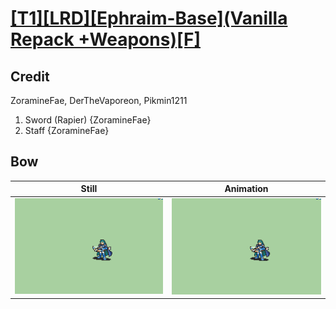 # [\[T1\]\[LRD\]\[Ephraim-Base\]\(Vanilla Repack +Weapons\)\[F\]](../)

## Credit

ZoramineFae, DerTheVaporeon, Pikmin1211

1. Sword (Rapier) {ZoramineFae}
7. Staff {ZoramineFae}
	
## Bow

| Still | Animation |
| :---: | :-------: |
| ![Bow still](./Bow_000.png) | ![Bow animation](./Bow.gif) |
